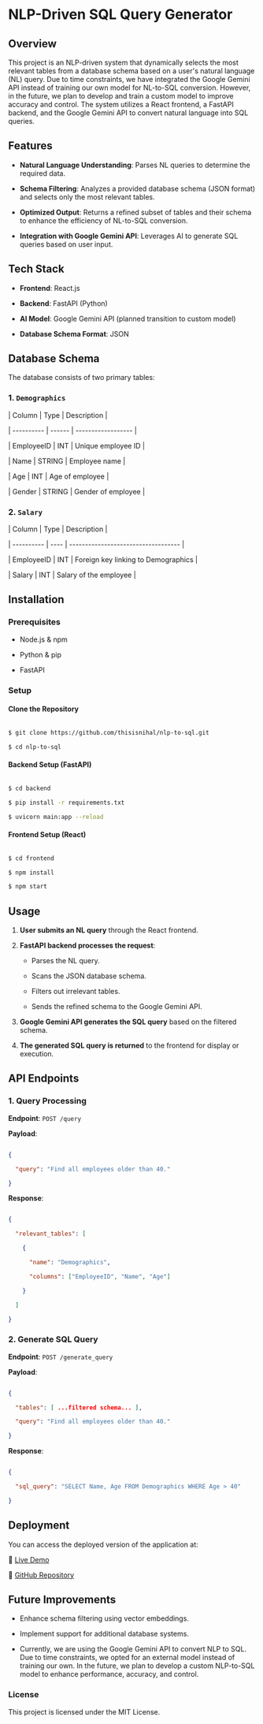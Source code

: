 # NLP-Driven SQL Query Generator



## Overview



This project is an NLP-driven system that dynamically selects the most relevant tables from a database schema based on a user's natural language (NL) query. Due to time constraints, we have integrated the Google Gemini API instead of training our own model for NL-to-SQL conversion. However, in the future, we plan to develop and train a custom model to improve accuracy and control. The system utilizes a React frontend, a FastAPI backend, and the Google Gemini API to convert natural language into SQL queries.



## Features



- **Natural Language Understanding**: Parses NL queries to determine the required data.

- **Schema Filtering**: Analyzes a provided database schema (JSON format) and selects only the most relevant tables.

- **Optimized Output**: Returns a refined subset of tables and their schema to enhance the efficiency of NL-to-SQL conversion.

- **Integration with Google Gemini API**: Leverages AI to generate SQL queries based on user input.



## Tech Stack



- **Frontend**: React.js

- **Backend**: FastAPI (Python)

- **AI Model**: Google Gemini API (planned transition to custom model)

- **Database Schema Format**: JSON



## Database Schema



The database consists of two primary tables:



### 1. `Demographics`



| Column     | Type   | Description        |

| ---------- | ------ | ------------------ |

| EmployeeID | INT    | Unique employee ID |

| Name       | STRING | Employee name      |

| Age        | INT    | Age of employee    |

| Gender     | STRING | Gender of employee |



### 2. `Salary`



| Column     | Type | Description                         |

| ---------- | ---- | ----------------------------------- |

| EmployeeID | INT  | Foreign key linking to Demographics |

| Salary     | INT  | Salary of the employee              |



## Installation



### Prerequisites



- Node.js & npm

- Python & pip

- FastAPI



### Setup



#### Clone the Repository



```sh

$ git clone https://github.com/thisisnihal/nlp-to-sql.git

$ cd nlp-to-sql

```



#### Backend Setup (FastAPI)



```sh

$ cd backend

$ pip install -r requirements.txt

$ uvicorn main:app --reload

```



#### Frontend Setup (React)



```sh

$ cd frontend

$ npm install

$ npm start

```



## Usage



1. **User submits an NL query** through the React frontend.

2. **FastAPI backend processes the request**:

   - Parses the NL query.

   - Scans the JSON database schema.

   - Filters out irrelevant tables.

   - Sends the refined schema to the Google Gemini API.

3. **Google Gemini API generates the SQL query** based on the filtered schema.

4. **The generated SQL query is returned** to the frontend for display or execution.



## API Endpoints



### 1. Query Processing



**Endpoint**: `POST /query`

**Payload**:



```json

{

  "query": "Find all employees older than 40."

}

```



**Response**:



```json

{

  "relevant_tables": [

    {

      "name": "Demographics",

      "columns": ["EmployeeID", "Name", "Age"]

    }

  ]

} 

```



### 2. Generate SQL Query



**Endpoint**: `POST /generate_query`

**Payload**:



```json

{

  "tables": [ ...filtered schema... ],

  "query": "Find all employees older than 40."

}

```



**Response**:



```json

{

  "sql_query": "SELECT Name, Age FROM Demographics WHERE Age > 40"

}

```



## Deployment



You can access the deployed version of the application at:



🔗 [Live Demo](https://nlptosql-alpha.vercel.app/)



🔗 [GitHub Repository](https://github.com/thisisnihal/nlp-to-sql)



## Future Improvements



- Enhance schema filtering using vector embeddings.

- Implement support for additional database systems.

- Currently, we are using the Google Gemini API to convert NLP to SQL. Due to time constraints, we opted for an external model instead of training our own. In the future, we plan to develop a custom NLP-to-SQL model to enhance performance, accuracy, and control.



### License



This project is licensed under the MIT License.